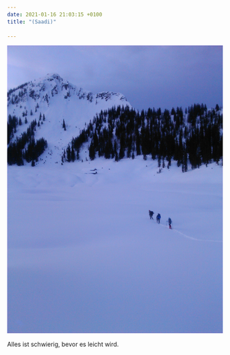 ```yaml
---
date: 2021-01-16 21:03:15 +0100
title: "(Saadi)"

---
```

![](/uploads/img_20190201_170652.jpg)

Alles ist schwierig, bevor es leicht wird.
